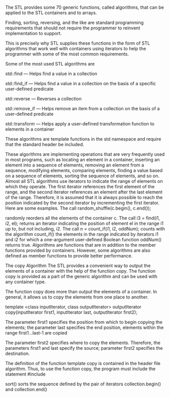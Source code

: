 The STL provides some 70 generic functions, called algorithms, that can be applied to the STL containers and to arrays.

Finding, sorting, reversing, and the like are standard programming requirements that should not require the programmer to reinvent implementation to support.

This is precisely why STL supplies these functions in the form of STL algorithms that work well with containers using iterators to help the programmer with some of the most common requirements.

Some of the most used STL algorithms are

std::find — Helps find a value in a collection

std::find_if — Helps find a value in a collection on the basis of a specific
user-defined predicate

std::reverse — Reverses a collection

std::remove_if — Helps remove an item from a collection on the basis of a
user-defined predicate

std::transform — Helps apply a user-defined transformation function to elements in a container

These algorithms are template functions in the std namespace and require that the standard header <algorithm> be included.


These algorithms are implementing operations that are very frequently used in most programs, such as locating an element in a container, inserting an element into a sequence
of elements, removing an element from a sequence, modifying elements, comparing
elements, finding a value based on a sequence of elements, sorting the sequence of elements, and so on. Almost all STL algorithms use iterators to indicate the range of elements on which they operate. The first iterator references the first element of the range,
and the second iterator references an element after the last element of the range. Therefore, it is assumed that it is always possible to reach the position indicated by the second
iterator by incrementing the first iterator. Here are some examples.
The call
	 random_shuffle(c.begin(), c.end());


 randomly reorders all the elements of the container c. The call
 	 i3 = find(i1, i2, el);
 returns an iterator indicating the position of element el in the range i1 up to, but
 not including, i2. The call
 	 n = count_if(i1, i2, oddNum);
 counts with the algorithm count_if() the elements in the range indicated by iterators i1 and i2 for which a one-argument user-defined Boolean function oddNum()
 returns true.
 Algorithms are functions that are in addition to the member functions provided
 by containers. However, some algorithms are also defined as member functions to
 provide better performance.





The copy Algorithm
The STL
provides a convenient way to output the elements of a container with the help of
the function copy. The function copy is provided as a part of the generic algorithm
and can be used with any container type.

The function copy does more than output the elements of a container. In general, it allows us to copy the elements from one place to another.

template <class inputIterator, class outputIterator>
outputIterator copy(inputIterator first1, inputIterator last,
outputIterator first2);

The parameter first1 specifies the position from which to begin copying the elements; the parameter last specifies the end position, elements within the range first1...last-1 are copied

The parameter first2 specifies where to copy the elements. Therefore, the parameters first1 and last specify the source; parameter first2 specifies the destination.

The definition of the function template copy is contained in the header file algorithm.
Thus, to use the function copy, the program must include the statement
#include <algorithm>









sort() sorts the sequence defined by the pair of iterators collection.begin() and collection.end()
